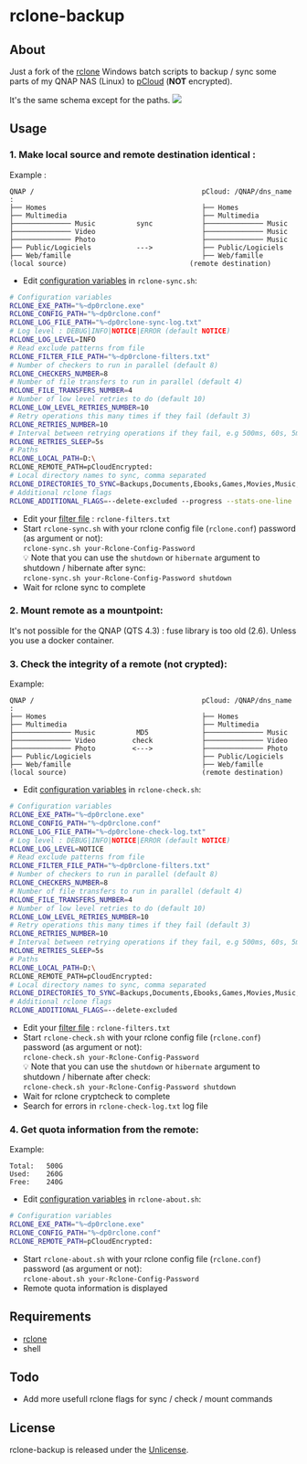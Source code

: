 # rclone-backup

## About
Just a fork of the [rclone](https://rclone.org/) Windows batch scripts to backup / sync some parts of my QNAP NAS (Linux) to [pCloud](https://www.pcloud.com/) (**NOT** encrypted).

It's the same schema except for the paths.
![](.github/rclone-backup.png)

## Usage
### 1. Make local source and remote destination identical :
Example :
```
QNAP /                                         pCloud: /QNAP/dns_name :
├── Homes                                      ├── Homes
├── Multimedia                                 ├── Multimedia
├────────────── Music          sync            ├────────────── Music
├────────────── Video                          ├────────────── Music
├────────────── Photo                          ├────────────── Music
├── Public/Logiciels           --->            ├── Public/Logiciels
├── Web/famille                                ├── Web/famille
(local source)                              (remote destination)
````
- Edit [configuration variables](https://rclone.org/commands/rclone_sync/) in `rclone-sync.sh`:
```bash
# Configuration variables
RCLONE_EXE_PATH="%~dp0rclone.exe"
RCLONE_CONFIG_PATH="%~dp0rclone.conf"
RCLONE_LOG_FILE_PATH="%~dp0rclone-sync-log.txt"
# Log level : DEBUG|INFO|NOTICE|ERROR (default NOTICE)
RCLONE_LOG_LEVEL=INFO
# Read exclude patterns from file
RCLONE_FILTER_FILE_PATH="%~dp0rclone-filters.txt"
# Number of checkers to run in parallel (default 8)
RCLONE_CHECKERS_NUMBER=8
# Number of file transfers to run in parallel (default 4)
RCLONE_FILE_TRANSFERS_NUMBER=4
# Number of low level retries to do (default 10)
RCLONE_LOW_LEVEL_RETRIES_NUMBER=10
# Retry operations this many times if they fail (default 3)
RCLONE_RETRIES_NUMBER=10
# Interval between retrying operations if they fail, e.g 500ms, 60s, 5m (0 to disable)
RCLONE_RETRIES_SLEEP=5s
# Paths
RCLONE_LOCAL_PATH=D:\
RCLONE_REMOTE_PATH=pCloudEncrypted:
# Local directory names to sync, comma separated
RCLONE_DIRECTORIES_TO_SYNC=Backups,Documents,Ebooks,Games,Movies,Music,Pictures,Softwares
# Additional rclone flags
RCLONE_ADDITIONAL_FLAGS=--delete-excluded --progress --stats-one-line
```
- Edit your [filter file](https://rclone.org/filtering/) : `rclone-filters.txt`
- Start `rclone-sync.sh` with your rclone config file (`rclone.conf`) password (as argument or not):  
`rclone-sync.sh your-Rclone-Config-Password`  
:bulb: Note that you can use the `shutdown` or `hibernate` argument to shutdown / hibernate after sync:  
`rclone-sync.sh your-Rclone-Config-Password shutdown`
- Wait for rclone sync to complete

### 2. Mount remote as a mountpoint:
It's not possible for the QNAP (QTS 4.3) : fuse library is too old (2.6). Unless you use a docker container.  

### 3. Check the integrity of a remote (not crypted):
Example:
```
QNAP /                                         pCloud: /QNAP/dns_name :
├── Homes                                      ├── Homes
├── Multimedia                                 ├── Multimedia
├────────────── Music          MD5             ├────────────── Music
├────────────── Video         check            ├────────────── Video
├────────────── Photo         <--->            ├────────────── Photo
├── Public/Logiciels                           ├── Public/Logiciels
├── Web/famille                                ├── Web/famille
(local source)                                 (remote destination)
````
- Edit [configuration variables](https://rclone.org/commands/rclone_cryptcheck/) in `rclone-check.sh`:
```bash
# Configuration variables
RCLONE_EXE_PATH="%~dp0rclone.exe"
RCLONE_CONFIG_PATH="%~dp0rclone.conf"
RCLONE_LOG_FILE_PATH="%~dp0rclone-check-log.txt"
# Log level : DEBUG|INFO|NOTICE|ERROR (default NOTICE)
RCLONE_LOG_LEVEL=NOTICE
# Read exclude patterns from file
RCLONE_FILTER_FILE_PATH="%~dp0rclone-filters.txt"
# Number of checkers to run in parallel (default 8)
RCLONE_CHECKERS_NUMBER=8
# Number of file transfers to run in parallel (default 4)
RCLONE_FILE_TRANSFERS_NUMBER=4
# Number of low level retries to do (default 10)
RCLONE_LOW_LEVEL_RETRIES_NUMBER=10
# Retry operations this many times if they fail (default 3)
RCLONE_RETRIES_NUMBER=10
# Interval between retrying operations if they fail, e.g 500ms, 60s, 5m (0 to disable)
RCLONE_RETRIES_SLEEP=5s
# Paths
RCLONE_LOCAL_PATH=D:\
RCLONE_REMOTE_PATH=pCloudEncrypted:
# Local directory names to sync, comma separated
RCLONE_DIRECTORIES_TO_SYNC=Backups,Documents,Ebooks,Games,Movies,Music,Pictures,Softwares
# Additional rclone flags
RCLONE_ADDITIONAL_FLAGS=--delete-excluded
```
- Edit your [filter file](https://rclone.org/filtering/) : `rclone-filters.txt`
- Start `rclone-check.sh` with your rclone config file (`rclone.conf`) password (as argument or not):  
`rclone-check.sh your-Rclone-Config-Password`  
:bulb: Note that you can use the `shutdown` or `hibernate` argument to shutdown / hibernate after check:  
`rclone-check.sh your-Rclone-Config-Password shutdown`
- Wait for rclone cryptcheck to complete
- Search for errors in `rclone-check-log.txt` log file

### 4. Get quota information from the remote:
Example:
```
Total:   500G
Used:    260G
Free:    240G
```
- Edit [configuration variables](https://rclone.org/commands/rclone_about/) in `rclone-about.sh`:
```bash
# Configuration variables
RCLONE_EXE_PATH="%~dp0rclone.exe"
RCLONE_CONFIG_PATH="%~dp0rclone.conf"
RCLONE_REMOTE_PATH=pCloudEncrypted:
```
- Start `rclone-about.sh` with your rclone config file (`rclone.conf`) password (as argument or not):  
`rclone-about.sh your-Rclone-Config-Password`
- Remote quota information is displayed

## Requirements
- [rclone](https://rclone.org/)
- shell

## Todo
- Add more usefull rclone flags for sync / check / mount commands
  
## License
rclone-backup is released under the [Unlicense](http://unlicense.org).
